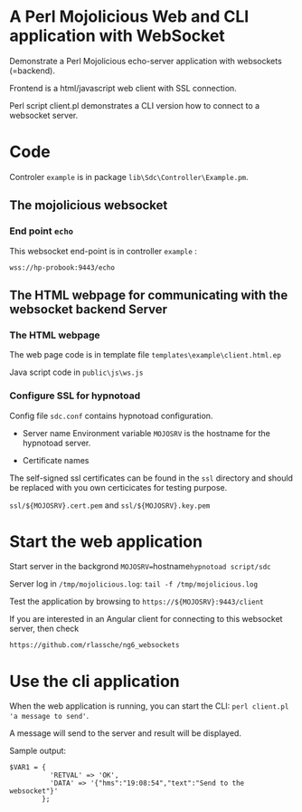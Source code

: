 # A Perl Mojolicious Web and CLI application with WebSocket

Demonstrate a Perl Mojolicious echo-server application with websockets (=backend). 

Frontend is a html/javascript web client with SSL connection. 

Perl script client.pl demonstrates a CLI version how to connect to a websocket server.

# Code

Controler `example` is in package `lib\Sdc\Controller\Example.pm`.

## The mojolicious websocket 

### End point `echo`

This websocket end-point is in controller `example` :

`wss://hp-probook:9443/echo`

## The HTML webpage for communicating with the websocket backend Server

### The HTML webpage

The web page code is in template file `templates\example\client.html.ep`


Java script code in `public\js\ws.js`

### Configure SSL for hypnotoad

Config file `sdc.conf` contains hypnotoad configuration.

* Server name
Environment variable `MOJOSRV` is the hostname for the hypnotoad server.

* Certificate names

The self-signed ssl certificates can be found in the `ssl` directory and should be replaced with you own certicicates for testing purpose.

`ssl/${MOJOSRV}.cert.pem` and `ssl/${MOJOSRV}.key.pem`

# Start the web application

Start server in the backgrond `MOJOSRV=`hostname` hypnotoad script/sdc `

Server log in `/tmp/mojolicious.log`: `tail -f /tmp/mojolicious.log`

Test the application by browsing to `https://${MOJOSRV}:9443/client`

If you are interested in an Angular client for connecting to this websocket server, then check

`https://github.com/rlassche/ng6_websockets`

# Use the cli application

When the web application is running, you can start the CLI: `perl client.pl  'a message to send'`. 

A message will send to the server and result will be displayed.

Sample output:

```
$VAR1 = {
          'RETVAL' => 'OK',
          'DATA' => '{"hms":"19:08:54","text":"Send to the websocket"}'
        };
```
